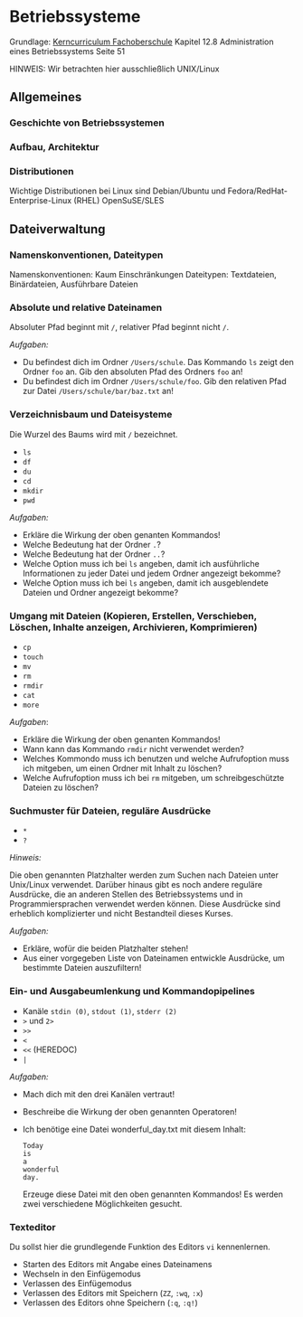 # Betriebssysteme

Grundlage: [Kerncurriculum Fachoberschule](https://kultus.hessen.de/sites/kultus.hessen.de/files/2023-08/kc_fos_informationstechnik_2022.pdf) Kapitel 12.8 Administration eines Betriebssystems Seite 51

HINWEIS: Wir betrachten hier ausschließlich UNIX/Linux

## Allgemeines

### Geschichte von Betriebssystemen
### Aufbau, Architektur
### Distributionen

Wichtige Distributionen bei Linux sind Debian/Ubuntu und Fedora/RedHat-Enterprise-Linux (RHEL) OpenSuSE/SLES

## Dateiverwaltung

### Namenskonventionen, Dateitypen

Namenskonventionen: Kaum Einschränkungen
Dateitypen: Textdateien, Binärdateien, Ausführbare Dateien

### Absolute und relative Dateinamen

Absoluter Pfad beginnt mit `/`, relativer Pfad beginnt nicht `/`.

*Aufgaben:*

- Du befindest dich im Ordner `/Users/schule`. Das Kommando `ls` zeigt den Ordner `foo` an. Gib den absoluten
  Pfad des Ordners `foo` an!
- Du befindest dich im Ordner `/Users/schule/foo`. Gib den relativen Pfad zur Datei `/Users/schule/bar/baz.txt` an!

### Verzeichnisbaum und Dateisysteme

Die Wurzel des Baums wird mit `/` bezeichnet.

- `ls`
- `df`
- `du`
- `cd`
- `mkdir`
- `pwd`

*Aufgaben:*

- Erkläre die Wirkung der oben genanten Kommandos!
- Welche Bedeutung hat der Ordner `.`?
- Welche Bedeutung hat der Ordner `..`?
- Welche Option muss ich bei `ls` angeben, damit ich ausführliche Informationen zu jeder Datei und jedem Ordner angezeigt bekomme?
- Welche Option muss ich bei `ls` angeben, damit ich ausgeblendete Dateien und Ordner angezeigt bekomme?

### Umgang mit Dateien (Kopieren, Erstellen, Verschieben, Löschen, Inhalte anzeigen, Archivieren, Komprimieren)

- `cp`
- `touch`
- `mv` 
- `rm`
- `rmdir`
- `cat`
- `more`

*Aufgaben*:

- Erkläre die Wirkung der oben genanten Kommandos!
- Wann kann das Kommando `rmdir` nicht verwendet werden?
- Welches Kommondo muss ich benutzen und welche Aufrufoption muss ich mitgeben, um einen Ordner mit Inhalt zu löschen?
- Welche Aufrufoption muss ich bei `rm` mitgeben, um schreibgeschützte Dateien zu löschen?

### Suchmuster für Dateien, reguläre Ausdrücke

- `*`
- `?`

*Hinweis:*

Die oben genannten Platzhalter werden zum Suchen nach Dateien unter Unix/Linux verwendet. Darüber hinaus
gibt es noch andere reguläre Ausdrücke, die an anderen Stellen des Betriebssystems und in 
Programmiersprachen verwendet werden können. Diese Ausdrücke sind erheblich komplizierter und nicht Bestandteil 
dieses Kurses.

*Aufgaben:*

- Erkläre, wofür die beiden Platzhalter stehen!
- Aus einer vorgegeben Liste von Dateinamen entwickle Ausdrücke, um bestimmte Dateien auszufiltern!

### Ein- und Ausgabeumlenkung und Kommandopipelines

- Kanäle `stdin (0)`, `stdout (1)`, `stderr (2)`
- `>` und `2>`
- `>>`
- `<`
- `<<` (HEREDOC)
- `|`

*Aufgaben:*

- Mach dich mit den drei Kanälen vertraut!
- Beschreibe die Wirkung der oben genannten Operatoren!
- Ich benötige eine Datei wonderful_day.txt mit diesem Inhalt:
  
  ```
  Today
  is
  a
  wonderful
  day.
  ```

  Erzeuge diese Datei mit den oben genannten Kommandos! Es werden zwei verschiedene Möglichkeiten gesucht.

### Texteditor

Du sollst hier die grundlegende Funktion des Editors `vi` kennenlernen.

- Starten des Editors mit Angabe eines Dateinamens
- Wechseln in den Einfügemodus
- Verlassen des Einfügemodus
- Verlassen des Editors mit Speichern (`ZZ`, `:wq`, `:x`)
- Verlassen des Editors ohne Speichern (`:q`, `:q!`)

